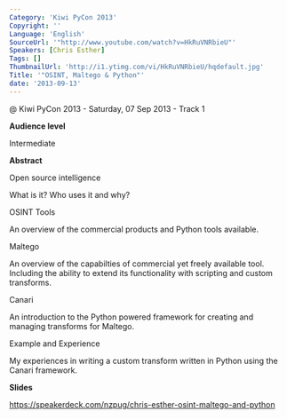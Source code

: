 ```yaml
---
Category: 'Kiwi PyCon 2013'
Copyright: ''
Language: 'English'
SourceUrl: '"http://www.youtube.com/watch?v=HkRuVNRbieU"'
Speakers: [Chris Esther]
Tags: []
ThumbnailUrl: 'http://i1.ytimg.com/vi/HkRuVNRbieU/hqdefault.jpg'
Title: '"OSINT, Maltego & Python"'
date: '2013-09-13'
---
```

@ Kiwi PyCon 2013 - Saturday, 07 Sep 2013 - Track 1

**Audience level**

Intermediate

**Abstract**

Open source intelligence

What is it? Who uses it and why?

OSINT Tools

An overview of the commercial products and Python tools available.

Maltego

An overview of the capabilties of commercial yet freely available tool. Including the ability to extend its functionality with scripting and custom transforms.

Canari

An introduction to the Python powered framework for creating and managing transforms for Maltego.

Example and Experience

My experiences in writing a custom transform written in Python using the Canari framework.

**Slides**

https://speakerdeck.com/nzpug/chris-esther-osint-maltego-and-python